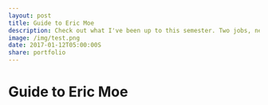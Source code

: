 ```yaml
---
layout: post
title: Guide to Eric Moe
description: Check out what I've been up to this semester. Two jobs, new projects, and somehow straight A's.
image: /img/test.png
date: 2017-01-12T05:00:00S
share: portfolio
---
```


# Guide to Eric Moe

